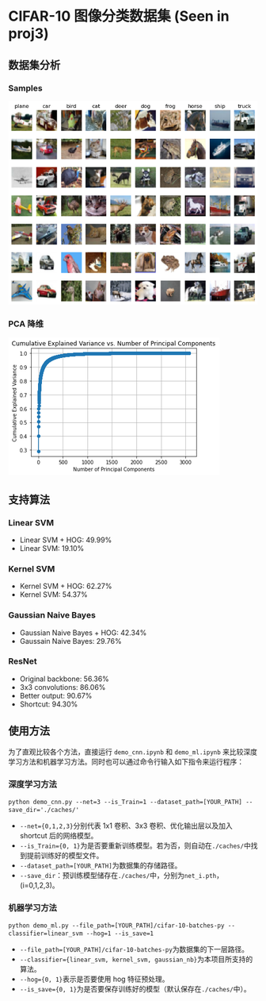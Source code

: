 # CIFAR-10 图像分类数据集 (Seen in proj3)

## 数据集分析

### Samples

![datasets](./proj3/figs/dataset_preview.png)

### PCA 降维

![pca](./proj3/figs/pca.png)

## 支持算法

### Linear SVM

- Linear SVM + HOG: 49.99%
- Linear SVM: 19.10%

### Kernel SVM

- Kernel SVM + HOG: 62.27%
- Kernel SVM: 54.37%

### Gaussian Naive Bayes

- Gaussian Naive Bayes + HOG: 42.34%
- Gaussain Naive Bayes: 29.76%

### ResNet

- Original backbone: 56.36%
- 3x3 convolutions: 86.06%
- Better output: 90.67%
- Shortcut: 94.30%

## 使用方法

为了直观比较各个方法，直接运行 `demo_cnn.ipynb` 和 `demo_ml.ipynb` 来比较深度学习方法和机器学习方法。同时也可以通过命令行输入如下指令来运行程序：

### 深度学习方法

```
python demo_cnn.py --net=3 --is_Train=1 --dataset_path=[YOUR_PATH] --save_dir='./caches/'
```

- `--net={0,1,2,3}`分别代表 1x1 卷积、3x3 卷积、优化输出层以及加入 shortcut 后的网络模型。
- `--is_Train={0, 1}`为是否要重新训练模型。若为否，则自动在`./caches/`中找到提前训练好的模型文件。
- `--dataset_path=[YOUR_PATH]`为数据集的存储路径。
- `--save_dir`：预训练模型储存在`./caches/`中，分别为`net_i.pth`，(i=0,1,2,3)。

### 机器学习方法

```
python demo_ml.py --file_path=[YOUR_PATH]/cifar-10-batches-py --classifier=linear_svm --hog=1 --is_save=1
```

- `--file_path=[YOUR_PATH]/cifar-10-batches-py`为数据集的下一层路径。
- `--classifier={linear_svm, kernel_svm, gaussian_nb}`为本项目所支持的算法。
- `--hog={0, 1}`表示是否要使用 hog 特征预处理。
- `--is_save={0, 1}`为是否要保存训练好的模型（默认保存在`./caches/`中）。
